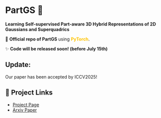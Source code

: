 # PartGS 🌟  
**Learning Self-supervised Part-aware 3D Hybrid Representations
of 2D Gaussians and Superquadrics**  


🚀 ​**Official repo of PartGS** using <span style="color: #FFC300;">**PyTorch**</span>.   



✨ ​**Code will be released soon! (before July 15th)** 


## Update:

Our paper has been accepted by ICCV2025!

## 📌 Project Links  
- ​[Project Page](https://zhirui-gao.github.io/partgs.github.io/)
- ​[Arxiv Paper](https://arxiv.org/abs/2408.10789) 




